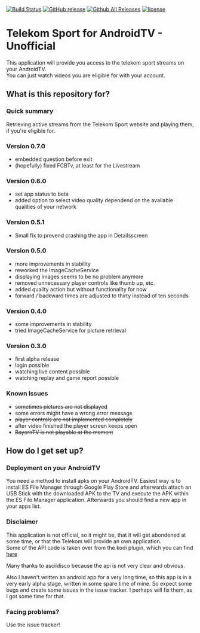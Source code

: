 [![Build Status](https://travis-ci.org/Berdsen/telekom-sport-android-tv-unofficial.svg?branch=master&style=flat-square)](https://travis-ci.org/Berdsen/telekom-sport-android-tv-unofficial)
[![GitHub release](https://img.shields.io/github/release/Berdsen/telekom-sport-android-tv-unofficial.svg?style=flat-square)](https://github.com/Berdsen/telekom-sport-android-tv-unofficial/releases/latest)
[![Github All Releases](https://img.shields.io/github/downloads/Berdsen/telekom-sport-android-tv-unofficial/total.svg?style=flat-square)]()
[![license](https://img.shields.io/github/license/Berdsen/telekom-sport-android-tv-unofficial.svg?style=flat-square)]()
<!-- 
[![Maintainability](https://api.codeclimate.com/v1/badges/ef14274d082dfdbc002e/maintainability)](https://codeclimate.com/github/Berdsen/telekom-sport-android-tv-unofficial/maintainability)
[![Test Coverage](https://api.codeclimate.com/v1/badges/ef14274d082dfdbc002e/test_coverage)](https://codeclimate.com/github/Berdsen/telekom-sport-android-tv-unofficial/test_coverage)
[![Issue Count](https://codeclimate.com/github/Berdsen/telekom-sport-android-tv-unofficial/badges/issue_count.svg)](https://codeclimate.com/github/Berdsen/telekom-sport-android-tv-unofficial)
-->

# Telekom Sport for AndroidTV - Unofficial #

This application will provide you access to the telekom sport streams on your AndroidTV.  
You can just watch videos you are eligible for with your account. 

## What is this repository for? ##

### Quick summary ###

Retrieving active streams from the Telekom Sport website and playing them, if you're eligible for.

### Version 0.7.0 ###

* embedded question before exit
* (hopefully) fixed FCBTv, at least for the Livestream 

### Version 0.6.0 ###

* set app status to beta
* added option to select video quality dependend on the available qualities of your network

### Version 0.5.1 ###

* Small fix to prevend crashing the app in Detailsscreen

### Version 0.5.0 ###

* more improvements in stability
* reworked the ImageCacheService
* displaying images seems to be no problem anymore
* removed unnecessary player controls like thumb up, etc.
* added quality action but without functionality for now
* forward / backward times are adjusted to thirty instead of ten seconds

### Version 0.4.0 ###

* some improvements in stability
* tried ImageCacheService for picture retrieval

### Version 0.3.0 ###

* first alpha release  
* login possible  
* watching live content possible  
* watching replay and game report possible

### Known Issues ###
* ~~sometimes pictures are not displayed~~
* some errors might have a wrong error message
* ~~player controls are not implemented completely~~
* after video finished the player screen keeps open
* ~~BayernTV is not playable at the moment~~

## How do I get set up? ##

### Deployment on your AndroidTV ###

You need a method to install apks on your AndroidTV.
Easiest way is to install ES File Manager through Google Play Store and afterwards attach an USB Stick with the downloaded APK
to the TV and execute the APK within the ES File Manager application.
Afterwards you should find a new app in your apps list.

### Disclaimer ###

This application is not official, so it might be, that it will get abondened at some time, or that the Telekom will provide an own application.  
Some of the API code is taken over from the kodi plugin, which you can find [here](https://github.com/asciidisco/plugin.video.telekom-sport)

Many thanks to asciidisco because the api is not very clear and obvious.

Also I haven't written an android app for a very long time, so this app is in a very early alpha stage, written in some spare time of mine.
So expect some bugs and create some issues in the issue tracker. I perhaps will fix them, as I got some time for that.

### Facing problems? ###

Use the issue tracker!
